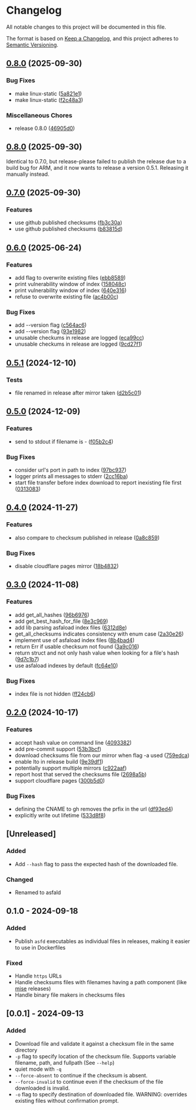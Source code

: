 # Changelog

All notable changes to this project will be documented in this file.

The format is based on [Keep a Changelog](https://keepachangelog.com/en/1.1.0/),
and this project adheres to [Semantic Versioning](https://semver.org/spec/v2.0.0.html).

## [0.8.0](https://github.com/asfaload/asfald/compare/v0.7.0...v0.8.0) (2025-09-30)


### Bug Fixes

* make linux-static ([5a821e1](https://github.com/asfaload/asfald/commit/5a821e12f718856a66fcf43a339580cc3e1b5921))
* make linux-static ([f2c48a3](https://github.com/asfaload/asfald/commit/f2c48a37979594519668f3b47a64c24255dcea9b))


### Miscellaneous Chores

* release 0.8.0 ([46905d0](https://github.com/asfaload/asfald/commit/46905d007bca393245925e8c4e66f94bf90d60fe))

## [0.8.0](https://github.com/asfaload/asfald/compare/v0.7.0...v0.8.0) (2025-09-30)

Identical to 0.7.0, but release-please failed to publish the release due to a build bug for ARM, and it now wants to release a version 0.5.1.
Releasing it manually instead.

## [0.7.0](https://github.com/asfaload/asfald/compare/v0.6.0...v0.7.0) (2025-09-30)


### Features

* use github published checksums ([fb3c30a](https://github.com/asfaload/asfald/commit/fb3c30a6e36180953bde485d43d9c47e43980403))
* use github published checksums ([b83815d](https://github.com/asfaload/asfald/commit/b83815d093069070552e4317ff6b60a64ffc8eac))

## [0.6.0](https://github.com/asfaload/asfald/compare/v0.5.1...v0.6.0) (2025-06-24)


### Features

* add flag to overwrite existing files ([ebb8589](https://github.com/asfaload/asfald/commit/ebb8589c28fe05c0b2c423d95c9005ae220af857))
* print vulnerability window of index ([158048c](https://github.com/asfaload/asfald/commit/158048c573225d254b50e5a6d0d075cf3641fa73))
* print vulnerability window of index ([640e316](https://github.com/asfaload/asfald/commit/640e3164e565384004c62a75d30a2e841fc7a33d))
* refuse to overwrite existing file ([ac4b00c](https://github.com/asfaload/asfald/commit/ac4b00cd535d97391fe1ae540a59d86c2c266827))


### Bug Fixes

* add --version flag ([c564ac6](https://github.com/asfaload/asfald/commit/c564ac60419162d4b54336987695395a5f872dc4))
* add --version flag ([93e1982](https://github.com/asfaload/asfald/commit/93e19828c56e4f87f84a3a58df79b1352ffce619))
* unusable checkums in release are logged ([eca99cc](https://github.com/asfaload/asfald/commit/eca99ccc1b70c2cf8f3e5a59aa332e857eb6ca07))
* unusable checkums in release are logged ([9cd27f1](https://github.com/asfaload/asfald/commit/9cd27f155c163f51cfc9a894f4b58d20d0c75ad2))

## [0.5.1](https://github.com/asfaload/asfald/compare/v0.5.0...v0.5.1) (2024-12-10)


### Tests

* file renamed in release after mirror taken ([d2b5c01](https://github.com/asfaload/asfald/commit/d2b5c01c3bbe32b2d01e1db394b63c0284ec5402))

## [0.5.0](https://github.com/asfaload/asfald/compare/v0.4.0...v0.5.0) (2024-12-09)


### Features

* send to stdout if filename is - ([f05b2c4](https://github.com/asfaload/asfald/commit/f05b2c402608bb21af9000dadc4c1e3e7c71d617))


### Bug Fixes

* consider url's port in path to index ([97bc937](https://github.com/asfaload/asfald/commit/97bc937c83b8c9cc85c895f061f664c120aae479))
* logger prints all messages to stderr ([2cc16ba](https://github.com/asfaload/asfald/commit/2cc16ba3c4eb2247040a3e0a6cf2d70e51d87363))
* start file transfer before index download to report inexisting file first ([0313083](https://github.com/asfaload/asfald/commit/03130838b25cd10d3b597dacd7f39cddc9062211))

## [0.4.0](https://github.com/asfaload/asfald/compare/v0.3.0...v0.4.0) (2024-11-27)


### Features

* also compare to checksum published in release ([0a8c859](https://github.com/asfaload/asfald/commit/0a8c859dbefbc47bc93091e8e8f2aaff165a4b01))


### Bug Fixes

* disable cloudflare pages mirror ([18b4832](https://github.com/asfaload/asfald/commit/18b4832a06cd418344c63912acf2cf6fcb5deebc))

## [0.3.0](https://github.com/asfaload/asfald/compare/v0.2.0...v0.3.0) (2024-11-08)


### Features

* add get_all_hashes ([96b6976](https://github.com/asfaload/asfald/commit/96b697627522a1ff43bd8aa29e42731dae6dd701))
* add get_best_hash_for_file ([8e3c969](https://github.com/asfaload/asfald/commit/8e3c9698e9ec5638aaf1023c49579a405253ad8d))
* add lib parsing asfaload index files ([6312d8e](https://github.com/asfaload/asfald/commit/6312d8e7df58e76a5592c2a6408650326a1084b2))
* get_all_checksums indicates consistency with enum case ([2a30e26](https://github.com/asfaload/asfald/commit/2a30e26f776350f8b12845f5606985ba39c06e5c))
* implement use of asfaload index files ([8b4bad4](https://github.com/asfaload/asfald/commit/8b4bad47c01405bd6d4c5d34c9ca82a7854efffc))
* return Err if usable checksum not found ([3a9c016](https://github.com/asfaload/asfald/commit/3a9c0162e590a53d4dbfc30597a3db8c70c62081))
* return struct and not only hash value when looking for a file's hash ([9d7c1b7](https://github.com/asfaload/asfald/commit/9d7c1b7c3c0e85c018509893e2a83d07fde341b9))
* use asfaload indexes by default ([fc64e10](https://github.com/asfaload/asfald/commit/fc64e103330408d6cd4defad23faff9ff6afa73b))


### Bug Fixes

* index file is not hidden ([ff24cb6](https://github.com/asfaload/asfald/commit/ff24cb6f6f8fac772c8f57ff76ab9f069b44cfac))

## [0.2.0](https://github.com/asfaload/asfald/compare/v0.1.0...v0.2.0) (2024-10-17)


### Features

* accept hash value on command line ([4093382](https://github.com/asfaload/asfald/commit/40933825af60aef62cabe5f08be14a50e765d54b))
* add pre-commit support ([53b3bcf](https://github.com/asfaload/asfald/commit/53b3bcf6c7ca2c58ac2b2c1706d743a24943a1a4))
* download checksums file from our mirror when flag -a used ([759edca](https://github.com/asfaload/asfald/commit/759edcac64327fd7a67be4a00cdfbe19392a0975))
* enable lto in release build ([9e39df1](https://github.com/asfaload/asfald/commit/9e39df1e80a98a1dfd76ff727998a3398faeb7cf))
* potentially support multiple mirrors ([c922aaf](https://github.com/asfaload/asfald/commit/c922aafd55d77a5c66731bc10391227ab05c625a))
* report host that served the checksums file ([2698a5b](https://github.com/asfaload/asfald/commit/2698a5b3a7c044d2bde5d66699c989824bb524df))
* support cloudflare pages ([300b5d0](https://github.com/asfaload/asfald/commit/300b5d0cd265c59ac9fba52b732697776500d6ad))


### Bug Fixes

* defining the CNAME to gh removes the prfix in the url ([df93ed4](https://github.com/asfaload/asfald/commit/df93ed4f0965c43028c2ca8d0f262148a58f0bfc))
* explicitly write out lifetime ([533d8f8](https://github.com/asfaload/asfald/commit/533d8f883f4fc883bbf66ee8a396a6a3141982cb))

## [Unreleased]

### Added

- Add `--hash` flag to pass the expected hash of the downloaded file.

### Changed

- Renamed to asfald

## 0.1.0 - 2024-09-18

### Added

- Publish `asfd` executables as individual files in releases, making it easier to use in Dockerfiles

### Fixed

- Handle `https` URLs
- Handle checksums files with filenames having a path component (like [mise](https://github.com/jdx/mise/) releases)
- Handle binary file makers in checksums files



## [0.0.1] - 2024-09-13

### Added

- Download file and validate it against a checksum file in the same directory
- `-p` flag to specify location of the checksum file. Supports variable filename, path, and fullpath (See `--help`)
- quiet mode with `-q`
- `--force-absent` to continue if the checksum is absent.
- `--force-invalid` to continue even if the checksum of the file downloaded is invalid.
- `-o` flag to specify destination of downloaded file. WARNING: overrides existing files without confirmation prompt.
